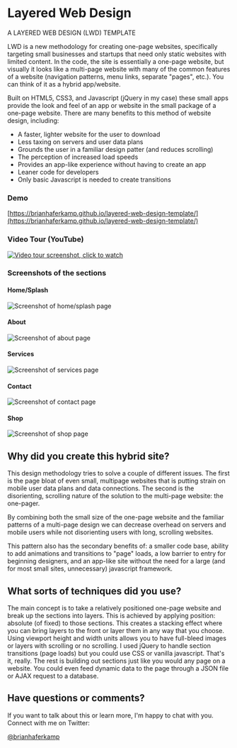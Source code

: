 # Layered Web Design
A LAYERED WEB DESIGN (LWD) TEMPLATE

LWD is a new methodology for creating one-page websites, specifically targeting small businesses and startups that need only static websites with limited content. In the code, the site is essentially a one-page website, but visually it looks like a multi-page website with many of the common features of a website (navigation patterns, menu links, separate "pages", etc.). You can think of it as a hybrid app/website.

Built on HTML5, CSS3, and Javascript (jQuery in my case) these small apps provide the look and feel of an app or website in the small package of a one-page website. There are many benefits to this method of website design, including:

- A faster, lighter website for the user to download
- Less taxing on servers and user data plans
- Grounds the user in a familiar design patter (and reduces scrolling)
- The perception of increased load speeds
- Provides an app-like experience without having to create an app
- Leaner code for developers
- Only basic Javascript is needed to create transitions


### Demo
[https://brianhaferkamp.github.io/layered-web-design-template/](https://brianhaferkamp.github.io/layered-web-design-template/)

### Video Tour (YouTube)
[![Video tour screenshot, click to watch](https://github.com/brianhaferkamp/layered-web-design-template/blob/gh-pages/img/videoScreenshot.jpg)](https://youtu.be/PWGvR_wAiBA)

### Screenshots of the sections

#### Home/Splash

![Screenshot of home/splash page](https://github.com/brianhaferkamp/layered-web-design-template/blob/gh-pages/img/2017-02-13_074545.jpg "Photo of the home/splash page that sits under all of the layers")

#### About

![Screenshot of about page](https://github.com/brianhaferkamp/layered-web-design-template/blob/gh-pages/img/2017-02-13_074726.jpg "Photo of the about section")

#### Services

![Screenshot of services page](https://github.com/brianhaferkamp/layered-web-design-template/blob/gh-pages/img/2017-02-13_074818.jpg "Photo of the services section")

#### Contact

![Screenshot of contact page](https://github.com/brianhaferkamp/layered-web-design-template/blob/gh-pages/img/2017-02-13_074859.jpg "Photo of the contact section")

#### Shop

![Screenshot of shop page](https://github.com/brianhaferkamp/layered-web-design-template/blob/gh-pages/img/2017-02-13_074933.jpg "Photo of the shop section")

## Why did you create this hybrid site?

This design methodology tries to solve a couple of different issues. The first is the page bloat of even small, multipage websites that is putting strain on mobile user data plans and data connections. The second is the disorienting, scrolling nature of the solution to the multi-page website: the one-pager.

By combining both the small size of the one-page website and the familiar patterns of a multi-page design we can decrease overhead on servers and mobile users while not disorienting users with long, scrolling websites.

This pattern also has the secondary benefits of: a smaller code base, ability to add animations and transitions to "page" loads, a low barrier to entry for beginning designers, and an app-like site without the need for a large (and for most small sites, unnecessary) javascript framework.

## What sorts of techniques did you use?

The main concept is to take a relatively positioned one-page website and break up the sections into layers. This is achieved by applying position: absolute (of fixed) to those sections. This creates a stacking effect where you can bring layers to the front or layer them in any way that you choose. Using viewport height and width units allows you to have full-bleed images or layers with scrolling or no scrolling. I used jQuery to handle section transitions (page loads) but you could use CSS or vanilla javascript. That's it, really. The rest is building out sections just like you would any page on a website. You could even feed dynamic data to the page through a JSON file or AJAX request to a database.

## Have questions or comments?

If you want to talk about this or learn more, I'm happy to chat with you. Connect with me on Twitter:

[@brianhaferkamp](https://twitter.com/BrianHaferkamp)
